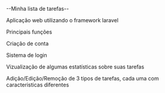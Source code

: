 --Minha lista de tarefas--

Aplicação web utilizando o framework laravel 

Principais funções

Criação de conta

Sistema de login

Vizualização de algumas estatísticas sobre suas tarefas

Adição/Edição/Remoção de 3 tipos de tarefas, cada uma com caracteristicas diferentes

